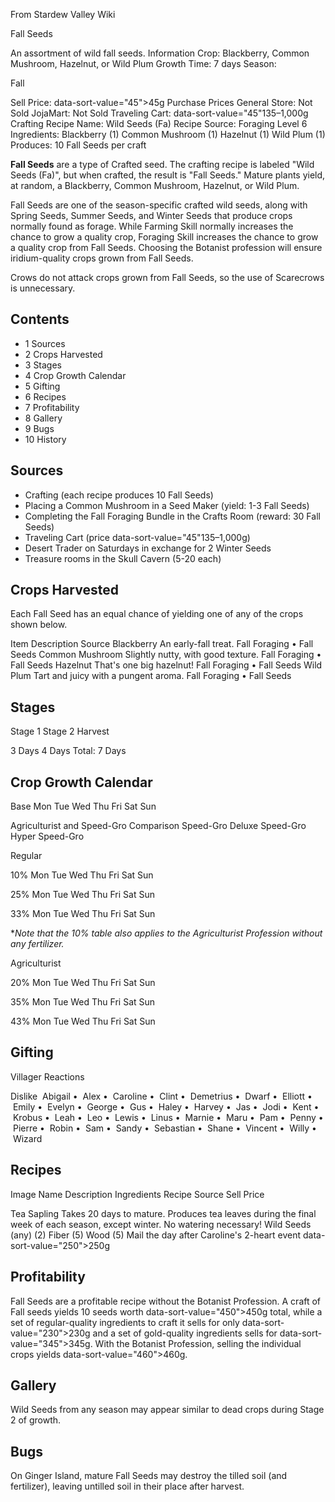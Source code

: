 From Stardew Valley Wiki

Fall Seeds

An assortment of wild fall seeds. Information Crop: Blackberry, Common Mushroom, Hazelnut, or Wild Plum Growth Time: 7 days Season:

Fall

Sell Price: data-sort-value="45"&gt;45g Purchase Prices General Store: Not Sold JojaMart: Not Sold Traveling Cart: data-sort-value="45"135–1,000g Crafting Recipe Name: Wild Seeds (Fa) Recipe Source: Foraging Level 6 Ingredients: Blackberry (1) Common Mushroom (1) Hazelnut (1) Wild Plum (1) Produces: 10 Fall Seeds per craft

**Fall Seeds** are a type of Crafted seed. The crafting recipe is labeled "Wild Seeds (Fa)", but when crafted, the result is "Fall Seeds." Mature plants yield, at random, a Blackberry, Common Mushroom, Hazelnut, or Wild Plum.

Fall Seeds are one of the season-specific crafted wild seeds, along with Spring Seeds, Summer Seeds, and Winter Seeds that produce crops normally found as forage. While Farming Skill normally increases the chance to grow a quality crop, Foraging Skill increases the chance to grow a quality crop from Fall Seeds. Choosing the Botanist profession will ensure iridium-quality crops grown from Fall Seeds.

Crows do not attack crops grown from Fall Seeds, so the use of Scarecrows is unnecessary.

## Contents

- 1 Sources
- 2 Crops Harvested
- 3 Stages
- 4 Crop Growth Calendar
- 5 Gifting
- 6 Recipes
- 7 Profitability
- 8 Gallery
- 9 Bugs
- 10 History

## Sources

- Crafting (each recipe produces 10 Fall Seeds)
- Placing a Common Mushroom in a Seed Maker (yield: 1-3 Fall Seeds)
- Completing the Fall Foraging Bundle in the Crafts Room (reward: 30 Fall Seeds)
- Traveling Cart (price data-sort-value="45"135–1,000g)
- Desert Trader on Saturdays in exchange for 2 Winter Seeds
- Treasure rooms in the Skull Cavern (5-20 each)

## Crops Harvested

Each Fall Seed has an equal chance of yielding one of any of the crops shown below.

Item Description Source Blackberry An early-fall treat. Fall Foraging • Fall Seeds Common Mushroom Slightly nutty, with good texture. Fall Foraging • Fall Seeds Hazelnut That's one big hazelnut! Fall Foraging • Fall Seeds Wild Plum Tart and juicy with a pungent aroma. Fall Foraging • Fall Seeds

## Stages

Stage 1 Stage 2 Harvest

3 Days 4 Days Total: 7 Days

## Crop Growth Calendar

Base Mon Tue Wed Thu Fri Sat Sun

Agriculturist and Speed-Gro Comparison Speed-Gro Deluxe Speed-Gro Hyper Speed-Gro

Regular

10% Mon Tue Wed Thu Fri Sat Sun

25% Mon Tue Wed Thu Fri Sat Sun

33% Mon Tue Wed Thu Fri Sat Sun

\**Note that the 10% table also applies to the Agriculturist Profession without any fertilizer.*

Agriculturist

20% Mon Tue Wed Thu Fri Sat Sun

35% Mon Tue Wed Thu Fri Sat Sun

43% Mon Tue Wed Thu Fri Sat Sun

## Gifting

Villager Reactions

Dislike  Abigail •  Alex •  Caroline •  Clint •  Demetrius •  Dwarf •  Elliott •  Emily •  Evelyn •  George •  Gus •  Haley •  Harvey •  Jas •  Jodi •  Kent •  Krobus •  Leah •  Leo •  Lewis •  Linus •  Marnie •  Maru •  Pam •  Penny •  Pierre •  Robin •  Sam •  Sandy •  Sebastian •  Shane •  Vincent •  Willy •  Wizard

## Recipes

Image Name Description Ingredients Recipe Source Sell Price

Tea Sapling Takes 20 days to mature. Produces tea leaves during the final week of each season, except winter. No watering necessary! Wild Seeds (any) (2) Fiber (5) Wood (5) Mail the day after Caroline's 2-heart event data-sort-value="250"&gt;250g

## Profitability

Fall Seeds are a profitable recipe without the Botanist Profession. A craft of Fall seeds yields 10 seeds worth data-sort-value="450"&gt;450g total, while a set of regular-quality ingredients to craft it sells for only data-sort-value="230"&gt;230g and a set of gold-quality ingredients sells for data-sort-value="345"&gt;345g. With the Botanist Profession, selling the individual crops yields data-sort-value="460"&gt;460g.

## Gallery

Wild Seeds from any season may appear similar to dead crops during Stage 2 of growth.

## Bugs

On Ginger Island, mature Fall Seeds may destroy the tilled soil (and fertilizer), leaving untilled soil in their place after harvest.